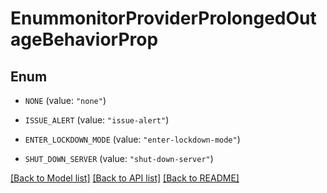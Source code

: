 # EnummonitorProviderProlongedOutageBehaviorProp

## Enum


* `NONE` (value: `"none"`)

* `ISSUE_ALERT` (value: `"issue-alert"`)

* `ENTER_LOCKDOWN_MODE` (value: `"enter-lockdown-mode"`)

* `SHUT_DOWN_SERVER` (value: `"shut-down-server"`)


[[Back to Model list]](../README.md#documentation-for-models) [[Back to API list]](../README.md#documentation-for-api-endpoints) [[Back to README]](../README.md)



